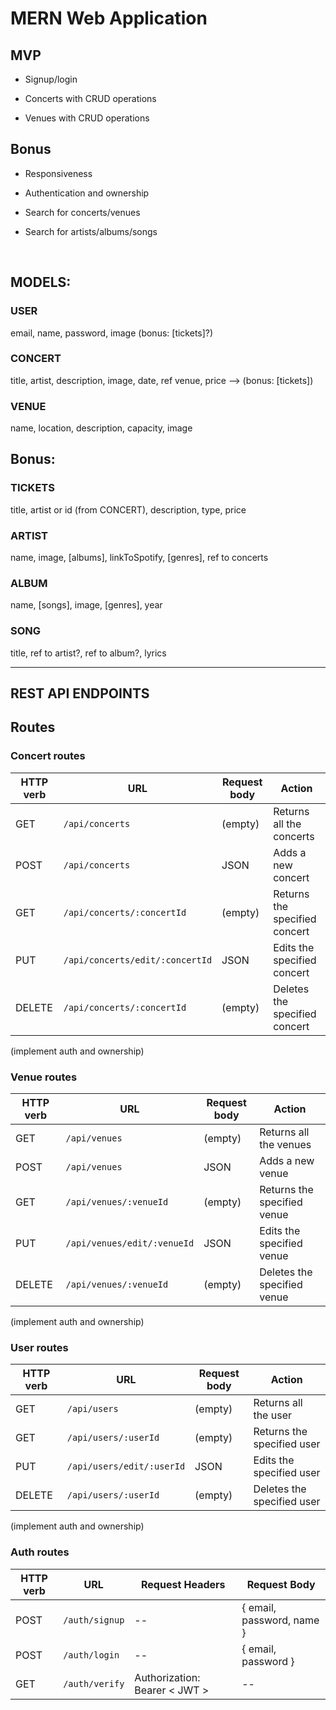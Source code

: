 # MERN Web Application

## MVP

- Signup/login

- Concerts with CRUD operations

- Venues with CRUD operations


## Bonus

- Responsiveness

- Authentication and ownership

- Search for concerts/venues

- Search for artists/albums/songs

<br>

## MODELS:

### USER 
email, name, password, image (bonus: [tickets]?)

### CONCERT
title, artist, description, image, date, ref venue, price --> (bonus: [tickets])

### VENUE
name, location, description, capacity, image

## Bonus:

### TICKETS
title, artist or id (from CONCERT), description, type, price

### ARTIST
name, image, [albums], linkToSpotify, [genres], ref to concerts

### ALBUM
name, [songs], image, [genres], year

### SONG
title, ref to artist?, ref to album?, lyrics

<hr>

## REST API ENDPOINTS

## Routes

### Concert routes

| HTTP verb | URL                             | Request body | Action                        |
| --------- | ------------------------------- | ------------ | ----------------------------- |
| GET       | `/api/concerts`                 | (empty)      | Returns all the concerts      |
| POST      | `/api/concerts`                 | JSON         | Adds a new concert            |
| GET       | `/api/concerts/:concertId`      | (empty)      | Returns the specified concert |
| PUT       | `/api/concerts/edit/:concertId` | JSON         | Edits the specified concert   |
| DELETE    | `/api/concerts/:concertId`      | (empty)      | Deletes the specified concert |

(implement auth and ownership)

### Venue routes

| HTTP verb | URL                         | Request body | Action                      |
| --------- | --------------------------- | ------------ | --------------------------- |
| GET       | `/api/venues`               | (empty)      | Returns all the venues      |
| POST      | `/api/venues`               | JSON         | Adds a new venue            |
| GET       | `/api/venues/:venueId`      | (empty)      | Returns the specified venue |
| PUT       | `/api/venues/edit/:venueId` | JSON         | Edits the specified venue   |
| DELETE    | `/api/venues/:venueId`      | (empty)      | Deletes the specified venue |

(implement auth and ownership)

### User routes

| HTTP verb | URL                          | Request body | Action                      |
| --------- | ---------------------------- | ------------ | --------------------------- |
| GET       | `/api/users`                 | (empty)      | Returns all the user        |
| GET       | `/api/users/:userId`         | (empty)      | Returns the specified user  |
| PUT       | `/api/users/edit/:userId`    | JSON         | Edits the specified user    |
| DELETE    | `/api/users/:userId`         | (empty)      | Deletes the specified user  |

(implement auth and ownership)

### Auth routes

| HTTP verb | URL            | Request Headers                 | Request Body              |
| --------- | -------------- | ------------------------------- | ------------------------- |
| POST      | `/auth/signup` | --                              | { email, password, name } |
| POST      | `/auth/login`  | --                              | { email, password }       |
| GET       | `/auth/verify` | Authorization: Bearer \< JWT \> | --                        |


